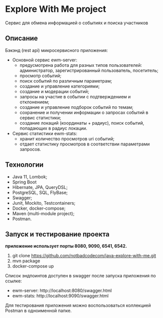 # Explore With Me project
Сервис для обмена информацией о событиях и поиска участников

## Описание
Бэкэнд (rest api) микросервисного приложения:
- Основной сервис ewm-server:
  - предусмотрена работа для разных типов пользователей: администратор, зарегистрированный пользователь, посетитель;
  - просмотр событий;
  - поиск событий по различным параметрам;
  - создание и управление категориями;
  - создание и модерации событий;
  - запросы на участие в событии с подтверждением и отклонением;
  - создание и управление подборок событий по темам;
  - сохранение и получении информации о запросах событий в сервис статистики;
  - создание локаций (координаты + радиус), поиск событий, попадающих в радиус локации.
- Сервис статистики ewm-stats:
  - хранит количество просмотров uri событий;
  - отдает статистику просмотров в соответствии параметрами запросов.

## Технологии
- Java 11, Lombok;
- Spring Boot
- Hibernate, JPA, QueryDSL;
- PostgreSQL, SQL, FlyBase;
- Swagger;
- Junit, Mockito, Testcontainers;
- Docker, docker-compose;
- Maven (multi-module project);
- Postman.

## Запуск и тестирование проекта
**приложение использует порты 8080, 9090, 6541, 6542.**
1. git clone https://github.com/notbadcodecom/java-explore-with-me.git
2. mvn package
3. docker-compose up

Список эндпоинтов доступен в swagger после запуска приложения по ссылке:
- ewm-server: http://localhost:8080/swagger.html
- ewm-stats: http://localhost:9090/swagger.html

Для тестирования приложения можно воспользоваться коллекцией Postman в одноименной папке.
